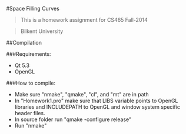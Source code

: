 #Space Filling Curves
>This is a homework assignment for CS465 Fall-2014

>Bilkent University

##Compilation

###Requirements:
* Qt 5.3
* OpenGL

###How to compile:
* Make sure "nmake", "qmake", "cl", and "mt" are in path
* In "Homework1.pro" make sure that LIBS variable points to OpenGL libraries and INCLUDEPATH to OpenGL and window system specific header files.
* In source folder run "qmake -configure release"
* Run "nmake"

